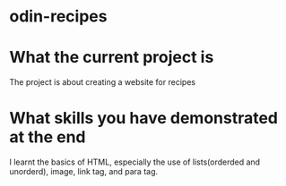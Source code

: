 # odin-recipes

# What the current project is

The project is about creating a website for recipes

# What skills you have demonstrated at the end

I learnt the basics of HTML, especially the use of lists(orderded and unorderd), image, link tag, and para tag.
